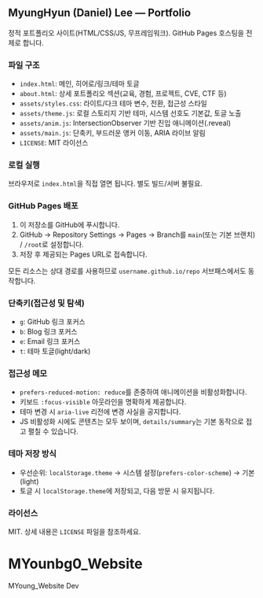 ## MyungHyun (Daniel) Lee — Portfolio

정적 포트폴리오 사이트(HTML/CSS/JS, 무프레임워크). GitHub Pages 호스팅을 전제로 합니다.

### 파일 구조
- `index.html`: 메인, 히어로/링크/테마 토글
- `about.html`: 상세 포트폴리오 섹션(교육, 경험, 프로젝트, CVE, CTF 등)
- `assets/styles.css`: 라이트/다크 테마 변수, 전환, 접근성 스타일
- `assets/theme.js`: 로컬 스토리지 기반 테마, 시스템 선호도 기본값, 토글 노출
- `assets/anim.js`: IntersectionObserver 기반 진입 애니메이션(.reveal)
- `assets/main.js`: 단축키, 부드러운 앵커 이동, ARIA 라이브 알림
- `LICENSE`: MIT 라이선스

### 로컬 실행
브라우저로 `index.html`을 직접 열면 됩니다. 별도 빌드/서버 불필요.

### GitHub Pages 배포
1. 이 저장소를 GitHub에 푸시합니다.
2. GitHub → Repository Settings → Pages → Branch를 `main`(또는 기본 브랜치) / `/root`로 설정합니다.
3. 저장 후 제공되는 Pages URL로 접속합니다.

모든 리소스는 상대 경로를 사용하므로 `username.github.io/repo` 서브패스에서도 동작합니다.

### 단축키(접근성 및 탐색)
- `g`: GitHub 링크 포커스
- `b`: Blog 링크 포커스
- `e`: Email 링크 포커스
- `t`: 테마 토글(light/dark)

### 접근성 메모
- `prefers-reduced-motion: reduce`를 존중하여 애니메이션을 비활성화합니다.
- 키보드 `:focus-visible` 아웃라인을 명확하게 제공합니다.
- 테마 변경 시 `aria-live` 리전에 변경 사실을 공지합니다.
- JS 비활성화 시에도 콘텐츠는 모두 보이며, `details/summary`는 기본 동작으로 접고 펼칠 수 있습니다.

### 테마 저장 방식
- 우선순위: `localStorage.theme` → 시스템 설정(`prefers-color-scheme`) → 기본(light)
- 토글 시 `localStorage.theme`에 저장되고, 다음 방문 시 유지됩니다.

### 라이선스
MIT. 상세 내용은 `LICENSE` 파일을 참조하세요.

# MYounbg0_Website
MYoung_Website Dev
